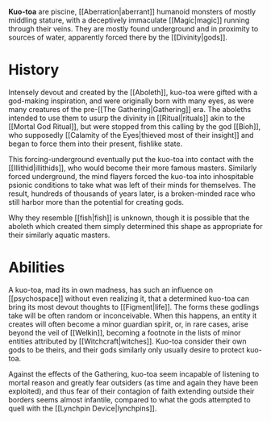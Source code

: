 **Kuo-toa** are piscine, [[Aberration|aberrant]] humanoid monsters of mostly middling stature, with a deceptively immaculate [[Magic|magic]] running through their veins. They are mostly found underground and in proximity to sources of water, apparently forced there by the [[Divinity|gods]].

# History

Intensely devout and created by the [[Aboleth]], kuo-toa were gifted with a god-making inspiration, and were originally born with many eyes, as were many creatures of the pre-[[The Gathering|Gathering]] era. The aboleths intended to use them to usurp the divinity in [[Ritual|rituals]] akin to the [[Mortal God Ritual]], but were stopped from this calling by the god [[Bioh]], who supposedly [[Calamity of the Eyes|thieved most of their insight]] and began to force them into their present, fishlike state.

This forcing-underground eventually put the kuo-toa into contact with the [[Illithid|illithids]], who would become their more famous masters. Similarly forced underground, the mind flayers forced the kuo-toa into inhospitable psionic conditions to take what was left of their minds for themselves. The result, hundreds of thousands of years later, is a broken-minded race who still harbor more than the potential for creating gods.

Why they resemble [[fish|fish]] is unknown, though it is possible that the aboleth which created them simply determined this shape as appropriate for their similarly aquatic masters.

# Abilities

A kuo-toa, mad its in own madness, has such an influence on [[psychospace]] without even realizing it, that a determined kuo-toa can bring its most devout thoughts to [[Figment|life]]. The forms these godlings take will be often random or inconceivable. When this happens, an entity it creates will often become a minor guardian spirit, or, in rare cases, arise beyond the veil of [[Welkin]], becoming a footnote in the lists of minor entities attributed by [[Witchcraft|witches]]. Kuo-toa consider their own gods to be theirs, and their gods similarly only usually desire to protect kuo-toa.

Against the effects of the Gathering, kuo-toa seem incapable of listening to mortal reason and greatly fear outsiders (as time and again they have been exploited), and thus fear of their contagion of faith extending outside their borders seems almost infantile, compared to what the gods attempted to quell with the [[Lynchpin Device|lynchpins]].